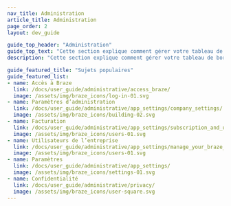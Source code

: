 ```yaml
---
nav_title: Administration
article_title: Administration
page_order: 2
layout: dev_guide

guide_top_header: "Administration"
guide_top_text: "Cette section explique comment gérer votre tableau de bord Braze, dont la configuration initiale pour les intégrations, l’administration du tableau de bord, la gestion des autorisations utilisateur et bien plus.<br><br>Outre les thèmes et les articles inclus dans cette section, nous recommandons également vivement de consulter notre cours d’apprentissage sur <a href='https://learning.braze.com/admin-dashboard-management/'> la gestion des tableaux de bord et l’Administration Braze</a>, qui explique comment gérer les accès utilisateur et les meilleures pratiques sur le tableau de bord."
description: "Cette section explique comment gérer votre tableau de bord Braze, dont la configuration initiale pour les intégrations, l’administration du tableau de bord, la gestion des autorisations utilisateur et bien plus."

guide_featured_title: "Sujets populaires"
guide_featured_list:
- name: Accès à Braze
  link: /docs/user_guide/administrative/access_braze/
  image: /assets/img/braze_icons/log-in-01.svg
- name: Paramètres d’administration
  link: /docs/user_guide/administrative/app_settings/company_settings/
  image: /assets/img/braze_icons/building-02.svg
- name: Facturation
  link: /docs/user_guide/administrative/app_settings/subscription_and_usage/
  image: /assets/img/braze_icons/users-01.svg
- name: Utilisateurs de l’entreprise
  link: /docs/user_guide/administrative/app_settings/manage_your_braze_users/
  image: /assets/img/braze_icons/users-01.svg
- name: Paramètres
  link: /docs/user_guide/administrative/app_settings/
  image: /assets/img/braze_icons/settings-01.svg
- name: Confidentialité
  link: /docs/user_guide/administrative/privacy/
  image: /assets/img/braze_icons/user-square.svg
---
```


<br> 
